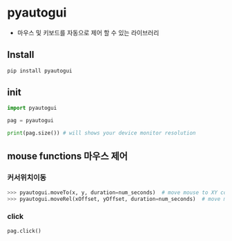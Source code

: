# pyautogui
- 마우스 및 키보드를 자동으로 제어 할 수 있는 라이브러리

## Install
```bash
pip install pyautogui
```

## init
```python
import pyautogui

pag = pyautogui

print(pag.size()) # will shows your device monitor resolution
```


## mouse functions 마우스 제어
### 커서위치이동
```python
>>> pyautogui.moveTo(x, y, duration=num_seconds)  # move mouse to XY coordinates over num_second seconds
>>> pyautogui.moveRel(xOffset, yOffset, duration=num_seconds)  # move mouse relative to its current position
```
### click
```pyton
pag.click()
```
